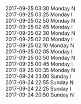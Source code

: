 2017-09-25 03:30 Monday  N  
2017-09-25 03:25 Monday  I  
2017-09-25 02:50 Monday  N  
2017-09-25 02:45 Monday  I  
2017-09-25 02:30 Monday  N  
2017-09-25 02:20 Monday  I  
2017-09-25 02:10 Monday  N  
2017-09-25 02:05 Monday  I  
2017-09-25 00:50 Monday  N  
2017-09-25 00:45 Monday  I  
2017-09-25 00:35 Monday  N  
2017-09-24 23:00 Sunday  I  
2017-09-24 22:55 Sunday  N  
2017-09-24 22:25 Sunday  I  
2017-09-24 20:50 Sunday  N  
